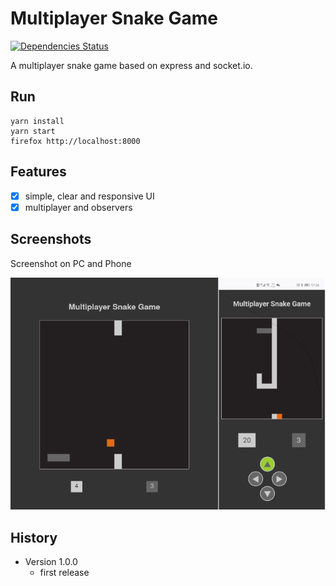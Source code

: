 # Multiplayer Snake Game

[![Dependencies Status](https://status.david-dm.org/gh/archtaurus/multiplayer-snake-game.svg)](https://david-dm.org/archtaurus/multiplayer-snake-game)

A multiplayer snake game based on express and socket.io.

## Run

``` shell
yarn install
yarn start
firefox http://localhost:8000
```

## Features

- [X] simple, clear and responsive UI
- [x] multiplayer and observers

## Screenshots

Screenshot on PC and Phone

![screenshot](screenshot.png)

## History

- Version 1.0.0
  - first release
